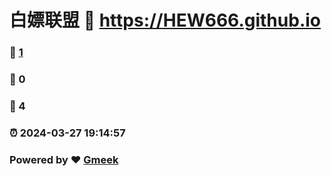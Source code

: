 # 白嫖联盟 :link: https://HEW666.github.io 
### :page_facing_up: [1](https://HEW666.github.io/tag.html) 
### :speech_balloon: 0 
### :hibiscus: 4 
### :alarm_clock: 2024-03-27 19:14:57 
### Powered by :heart: [Gmeek](https://github.com/Meekdai/Gmeek)
